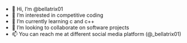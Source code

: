- 👋 Hi, I’m @bellatrix01
- 👀 I’m interested in competitive coding
- 🌱 I’m currently learning c and c++
- 💞️ I’m looking to collaborate on software projects
- 📫 You can reach me at different social media platform (@_bellatrix01) 

<!---
bellatrix01/bellatrix01 is a ✨ special ✨ repository because its `README.md` (this file) appears on your GitHub profile.
You can click the Preview link to take a look at your changes.
--->
